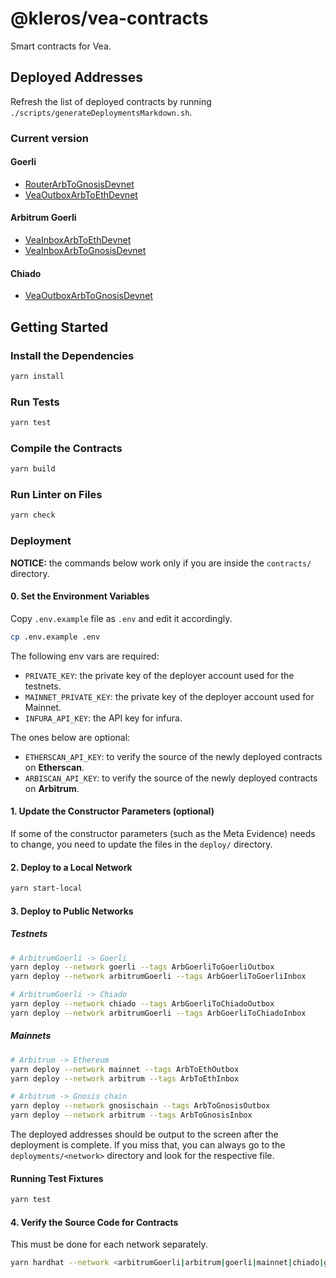 # @kleros/vea-contracts

Smart contracts for Vea.

## Deployed Addresses

Refresh the list of deployed contracts by running `./scripts/generateDeploymentsMarkdown.sh`.

### Current version

#### Goerli

- [RouterArbToGnosisDevnet](https://goerli.etherscan.io/address/0xAb53e341121448Ae259Da8fa17f216Cb0e21199C)
- [VeaOutboxArbToEthDevnet](https://goerli.etherscan.io/address/0x906dE43dBef27639b1688Ac46532a16dc07Ce410)

#### Arbitrum Goerli

- [VeaInboxArbToEthDevnet](https://goerli.arbiscan.io/address/0x906dE43dBef27639b1688Ac46532a16dc07Ce410)
- [VeaInboxArbToGnosisDevnet](https://goerli.arbiscan.io/address/0xAb53e341121448Ae259Da8fa17f216Cb0e21199C)

#### Chiado

- [VeaOutboxArbToGnosisDevnet](https://blockscout.com/gnosis/chiado/address/0xAb53e341121448Ae259Da8fa17f216Cb0e21199C)

## Getting Started

### Install the Dependencies

```bash
yarn install
```

### Run Tests

```bash
yarn test
```

### Compile the Contracts

```bash
yarn build
```

### Run Linter on Files

```bash
yarn check
```

### Deployment

**NOTICE:** the commands below work only if you are inside the `contracts/` directory.

#### 0. Set the Environment Variables

Copy `.env.example` file as `.env` and edit it accordingly.

```bash
cp .env.example .env
```

The following env vars are required:

- `PRIVATE_KEY`: the private key of the deployer account used for the testnets.
- `MAINNET_PRIVATE_KEY`: the private key of the deployer account used for Mainnet.
- `INFURA_API_KEY`: the API key for infura.

The ones below are optional:

- `ETHERSCAN_API_KEY`: to verify the source of the newly deployed contracts on **Etherscan**.
- `ARBISCAN_API_KEY`: to verify the source of the newly deployed contracts on **Arbitrum**.

#### 1. Update the Constructor Parameters (optional)

If some of the constructor parameters (such as the Meta Evidence) needs to change, you need to update the files in the `deploy/` directory.

#### 2. Deploy to a Local Network

```bash
yarn start-local
```

#### 3. Deploy to Public Networks

##### Testnets

```bash
# ArbitrumGoerli -> Goerli
yarn deploy --network goerli --tags ArbGoerliToGoerliOutbox
yarn deploy --network arbitrumGoerli --tags ArbGoerliToGoerliInbox

# ArbitrumGoerli -> Chiado
yarn deploy --network chiado --tags ArbGoerliToChiadoOutbox
yarn deploy --network arbitrumGoerli --tags ArbGoerliToChiadoInbox
```

##### Mainnets

```bash
# Arbitrum -> Ethereum
yarn deploy --network mainnet --tags ArbToEthOutbox
yarn deploy --network arbitrum --tags ArbToEthInbox

# Arbitrum -> Gnosis chain
yarn deploy --network gnosischain --tags ArbToGnosisOutbox
yarn deploy --network arbitrum --tags ArbToGnosisInbox
```

The deployed addresses should be output to the screen after the deployment is complete.
If you miss that, you can always go to the `deployments/<network>` directory and look for the respective file.

#### Running Test Fixtures

```bash
yarn test
```

#### 4. Verify the Source Code for Contracts

This must be done for each network separately.

```bash
yarn hardhat --network <arbitrumGoerli|arbitrum|goerli|mainnet|chiado|gnosischain> etherscan-verify
```
